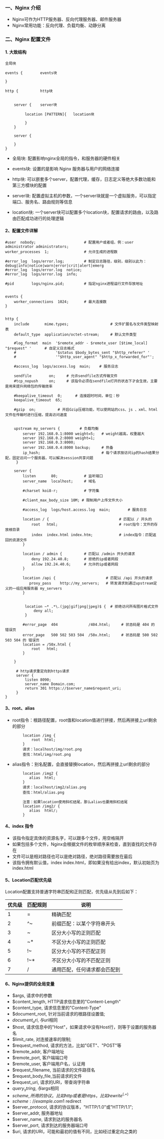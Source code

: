 ### 一、Nginx 介绍
* Nginx可作为HTTP服务器、反向代理服务器、邮件服务器
* Nginx常用功能：反向代理、负载均衡、动静分离



### 二、Nginx 配置文件
#### 1. 大致结构
```
全局块

events {        events块
    
}

http {          http块
    
    
    server {    server块
       
         location [PATTERN]{   location块
              
         }
    }
    
    server {            
       
    }
}

```
* 全局块: 配置影响nginx全局的指令，和服务器的硬件相关

* events块: 设置的是影响 Nginx 服务器与用户的网络连接
* http块: 可以嵌套多个server，配置代理，缓存，日志定义等绝大多数功能和第三方模块的配置
* server块: 配置虚拟主机的参数，一个server块就是一个虚拟服务，可以指定端口、服务名、路由规则等信息
* location块: 一个server块可以配置多个location块，配置请求的路由，以及路由匹配成功进行的处理逻辑



#### 2、配置文件详解
```
#user  nobody;                      # 配置用户或者组，例：user administrator administrators;   
worker_processes  1;                # 允许生成的进程数

#error_log  logs/error.log;         # 制定日志路径，级别，级别以此为：debug|info|notice|warn|error|crit|alert|emerg
#error_log  logs/error.log  notice;
#error_log  logs/error.log  info;

#pid        logs/nginx.pid;         # 指定nginx进程运行文件存放地址


events {
    worker_connections  1024;       # 最大连接数
}


http {
    include       mime.types;                   # 文件扩展名与文件类型映射表
    default_type  application/octet-stream;     # 默认文件类型

    #log_format  main  '$remote_addr - $remote_user [$time_local] "$request" '      # 自定义日志格式
    #                  '$status $body_bytes_sent "$http_referer" '
    #                  '"$http_user_agent" "$http_x_forwarded_for"';

    #access_log  logs/access.log  main;    # 服务日志   

    sendfile        on;     # 允许sendfile方式传输文件
    #tcp_nopush     on;     # 该指令必须在sendfile打开的状态下才会生效，主要是用来提升网络包的传输效率
 
    #keepalive_timeout  0;      # 连接超时时间，单位：秒
    keepalive_timeout  65;  

    #gzip  on;          # 开启Gzip压缩功能，可以使网站的css、js 、xml、html 文件在传输时进行压缩，提高访问速度
        
        
    upstream my_servers {         # 负载均衡
        server 192.168.0.1:8000 weight=5;   # weight越高，权重越大
        server 192.168.0.2:8000 weight=1;
        server 192.168.0.3:8000;
        server 192.168.0.4:8000 backup;     # 热备
        ip_hash;                            # 每个请求按访问ip的hash结果分配，固定访问一个服务器，可以解决session共享问题
     }
        
    server {
        listen       80;            # 监听端口
        server_name  localhost;     # 域名

        #charset koi8-r;            # 字符集
        
        #client_max_body_size 10M; # 限制用户上传文件大小
        
        #access_log  logs/host.access.log  main;        # 服务日志  

        location / {                                # 匹配以 / 开头的
            root   html;                            # root指令：文件的存放根目录   
            index  index.html index.htm;            # index指令：匹配返回的资源文件
        }
        
        location / admin {          # 匹配以 /admin 开头的请求
            deny 192.24.40.8;       # 拒绝的ip或者网段
            allow 192.24.40.6;      # 允许的ip或者网段   
        }

        location /api {                       # 匹配以 /api 开头的请求   
           proxy_pass    http://my_servers;   # 转发请求到通过upstream定义的一组应用服务器 my_servers
        } 

         
         location ~* .*\.(jpg|gif|png|jpeg)$ {  # 拒绝访问所有图片格式文件
             deny all;
         }
          
        #error_page  404              /404.html;     # 状态码是 404 的 错误页
        error_page   500 502 503 504  /50x.html;     # 状态码是 500 502 503 504 的 错误页
        location = /50x.html {
            root   html;
        }

    }

     # http请求重定向到https请求
     server {
         listen 8090;
         server_name Domain.com;
         return 301 https://$server_name$request_uri;
     }
}

```

#### 3、root、alias
* root指令：根路径配置，root值和location值进行拼接，然后再拼接上url剩余的部分

```
        location /img {                               
            root  html;                              
        }
        请求：localhost/img/root.png
        查找：html/img/root.png
```



* alias指令：别名配置，会直接替换location，然后再拼接上url剩余的部分

```
        location /img2 {                               
           alias  html;                                
        }
        请求：localhost/img2/alias.png
        查找：html/alias.png
        
        注意：如果location使用斜杠结尾，那么alias也要用斜杠结尾
        location /img2/ {                               
           alias  html/;                                
        }
```


  
#### 4、index 指令
* 该指令指定具体的资源名字，可以跟多个文件，用空格隔开
* 如果包括多个文件，Nginx会根据文件的枚举顺序来检查，直到查找的文件存在
* 文件可以是相对路径也可以是绝对路径，绝对路径需要放在最后
* 该指令拥有默认值，index index.html，即如果没有给出index，默认初始页为index.html


#### 5、Location匹配优先级
Location配置支持普通字符串匹配和正则匹配，优先级从先到后如下：

| 优先级   | 匹配规则   | 说明     |
| ------  | ------- | --------- |
| 1      | =           | 精确匹配                       |
| 2      | ^~          |  前缀匹配：以某个字符串开头               |
| 3      | ~           |  区分大小写的正则匹配           |
| 4      | ~*          |  不区分大小写的正则匹配        |
| 5      | !~          |   区分大小写的不匹配正则       |
| 6      | !~*         |   不区分大小写的不匹配正则    |
| 7      | /           |   通用匹配，任何请求都会匹配到 |

#### 6、Nginx提供的全局变量
* $args, 请求中的参数
* $content_length, HTTP请求信息里的"Content-Length"
* $content_type, 请求信息里的"Content-Type"
* $document_root, 针对当前请求的根路径设置值;
* $document_uri, 与$uri相同
* $host, 请求信息中的"Host"，如果请求中没有Host行，则等于设置的服务器名
* $limit_rate, 对连接速率的限制;
* $request_method, 请求的方法，比如"GET"、"POST"等
* $remote_addr, 客户端地址
* $remote_port, 客户端端口号
* $remote_user, 客户端用户名，认证用
* $request_filename, 当前请求的文件路径名
* $request_body_file,当前请求的文件
* $request_uri, 请求的URI，带查询字符串
* $query_string, 与$args相同
* $scheme, 所用的协议，比如http或者是https，比如rewrite ^(.+)$
* $scheme://example.com$1 redirect        
* $server_protocol, 请求的协议版本，"HTTP/1.0"或"HTTP/1.1";
* $server_addr, 服务器地址
* $server_name, 请求到达的服务器名
* $server_port, 请求到达的服务器端口号
* $uri, 请求的URI，可能和最初的值有不同，比如经过重定向之类的